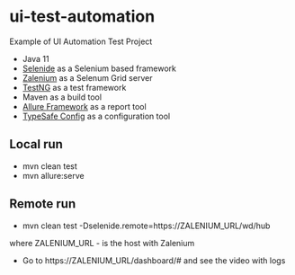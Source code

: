 # ui-test-automation
Example of UI Automation Test Project

- Java 11
- [Selenide](https://github.com/selenide/selenide) 
as a Selenium based framework
- [Zalenium](https://github.com/zalando/zalenium)
as a Selenum Grid server
- [TestNG](https://github.com/cbeust/testng)
as a test framework
- Maven
as a build tool
- [Allure Framework](https://github.com/allure-framework/allure2)
as a report tool
- [TypeSafe Config](https://lightbend.github.io/config/)
as a configuration tool

## Local run

- mvn clean test
- mvn allure:serve

## Remote run 

- mvn clean test -Dselenide.remote=https://ZALENIUM_URL/wd/hub

where ZALENIUM_URL - is the host with Zalenium
- Go to https://ZALENIUM_URL/dashboard/# and see the video with logs 
